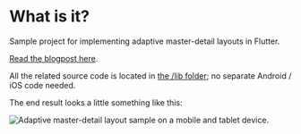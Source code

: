# What is it?

Sample project for implementing adaptive master-detail layouts in Flutter.

[Read the blogpost here](https://flutter.rocks/2018/01/28/implementing-adaptive-master-detail-layouts/).

All the related source code is located in [the /lib folder](https://github.com/FlutterRocks/adaptive-master-detail-layouts/tree/master/lib); no separate Android / iOS code needed.

The end result looks a little something like this:

![Adaptive master-detail layout sample on a mobile and tablet device.](https://github.com/FlutterRocks/adaptive-master-detail-layouts/raw/master/updated-end-result.gif)
